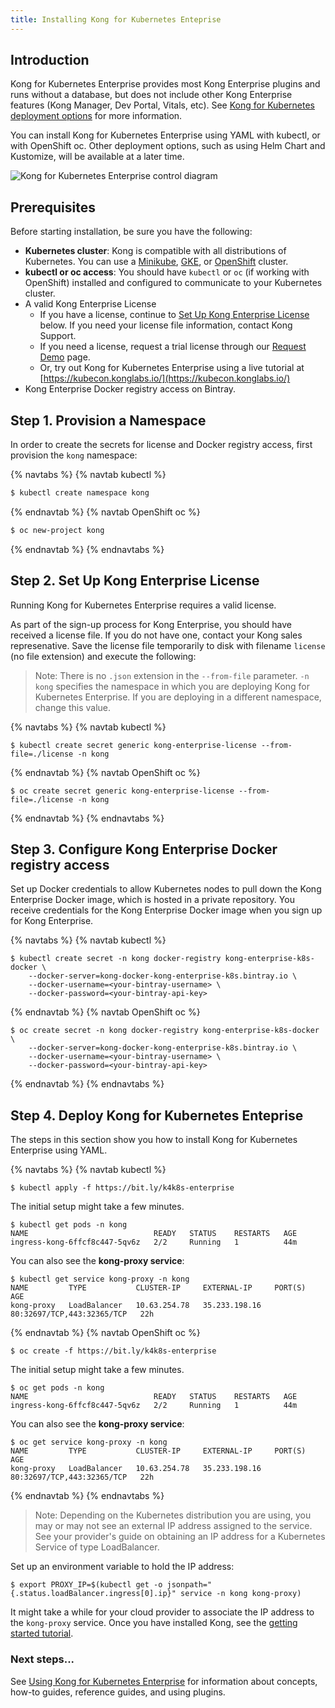 ```yaml
---
title: Installing Kong for Kubernetes Enteprise
---
```


## Introduction
Kong for Kubernetes Enterprise provides most Kong Enterprise plugins and runs without a database, but does not include other Kong Enterprise features (Kong Manager, Dev Portal, Vitals, etc). See [Kong for Kubernetes deployment options](/enterprise/{{page.kong_version}}/kong-for-kubernetes/deployment-options) for more information.

You can install Kong for Kubernetes Enterprise using YAML with kubectl, or with OpenShift oc. Other deployment options, such as using Helm Chart and Kustomize, will be available at a later time.

<img src="https://doc-assets.konghq.com/kubernetes/K4K8S-Enterprise-Diagram.png" alt="Kong for Kubernetes Enterprise control diagram">

## Prerequisites
Before starting installation, be sure you have the following:

- **Kubernetes cluster**: Kong is compatible with all distributions of Kubernetes. You can use a [Minikube](https://kubernetes.io/docs/setup/minikube/), [GKE](https://cloud.google.com/kubernetes-engine/), or [OpenShift](https://www.openshift.com/products/container-platform) cluster.
- **kubectl or oc access**: You should have `kubectl` or `oc` (if working with OpenShift) installed and configured to communicate to your Kubernetes cluster.
- A valid Kong Enterprise License
  * If you have a license, continue to [Set Up Kong Enterprise License](#set-up-kong-enterprise-license) below. If you need your license file information, contact Kong Support.
  * If you need a license, request a trial license through our [Request Demo](https://konghq.com/request-demo/) page.
  * Or, try out Kong for Kubernetes Enterprise using a live tutorial at [https://kubecon.konglabs.io/](https://kubecon.konglabs.io/)
- Kong Enterprise Docker registry access on Bintray.

## Step 1. Provision a Namespace

In order to create the secrets for license and Docker registry access,
first provision the `kong` namespace:

{% navtabs %}
{% navtab kubectl %}
```bash
$ kubectl create namespace kong
```
{% endnavtab %}
{% navtab OpenShift oc %}
```bash
$ oc new-project kong
```
{% endnavtab %}
{% endnavtabs %}

## Step 2. Set Up Kong Enterprise License
Running Kong for Kubernetes Enterprise requires a valid license.

As part of the sign-up process for Kong Enterprise, you should have received a license file. If you do not have one, contact your Kong sales represenative. Save the license file temporarily to disk with filename `license` (no file extension) and execute the following:

> Note: There is no `.json` extension in the `--from-file` parameter.
> `-n kong` specifies the namespace in which you are deploying Kong for Kubernetes Enterprise. If you are deploying in a different namespace, change this value.

{% navtabs %}
{% navtab kubectl %}
```
$ kubectl create secret generic kong-enterprise-license --from-file=./license -n kong
```
{% endnavtab %}
{% navtab OpenShift oc %}
```
$ oc create secret generic kong-enterprise-license --from-file=./license -n kong
```
{% endnavtab %}
{% endnavtabs %}

## Step 3. Configure Kong Enterprise Docker registry access

Set up Docker credentials to allow Kubernetes nodes to pull down the Kong Enterprise Docker image, which is hosted in a private repository. You receive credentials for the Kong Enterprise Docker image when you sign up for Kong Enterprise.

{% navtabs %}
{% navtab kubectl %}
```
$ kubectl create secret -n kong docker-registry kong-enterprise-k8s-docker \
    --docker-server=kong-docker-kong-enterprise-k8s.bintray.io \
    --docker-username=<your-bintray-username> \
    --docker-password=<your-bintray-api-key>
```
{% endnavtab %}
{% navtab OpenShift oc %}
```
$ oc create secret -n kong docker-registry kong-enterprise-k8s-docker \
    --docker-server=kong-docker-kong-enterprise-k8s.bintray.io \
    --docker-username=<your-bintray-username> \
    --docker-password=<your-bintray-api-key>
```
{% endnavtab %}
{% endnavtabs %}

## Step 4. Deploy Kong for Kubernetes Enteprise
The steps in this section show you how to install Kong for Kubernetes Enterprise using YAML.

{% navtabs %}
{% navtab kubectl %}
```
$ kubectl apply -f https://bit.ly/k4k8s-enterprise
```
The initial setup might take a few minutes.

```
$ kubectl get pods -n kong
NAME                            READY   STATUS    RESTARTS   AGE
ingress-kong-6ffcf8c447-5qv6z   2/2     Running   1          44m
```

You can also see the **kong-proxy service**:

```
$ kubectl get service kong-proxy -n kong
NAME         TYPE           CLUSTER-IP     EXTERNAL-IP     PORT(S)                      AGE
kong-proxy   LoadBalancer   10.63.254.78   35.233.198.16   80:32697/TCP,443:32365/TCP   22h
```
{% endnavtab %}
{% navtab OpenShift oc %}
```
$ oc create -f https://bit.ly/k4k8s-enterprise
```
The initial setup might take a few minutes.

```
$ oc get pods -n kong
NAME                            READY   STATUS    RESTARTS   AGE
ingress-kong-6ffcf8c447-5qv6z   2/2     Running   1          44m
```

You can also see the **kong-proxy service**:

```
$ oc get service kong-proxy -n kong
NAME         TYPE           CLUSTER-IP     EXTERNAL-IP     PORT(S)                      AGE
kong-proxy   LoadBalancer   10.63.254.78   35.233.198.16   80:32697/TCP,443:32365/TCP   22h
```
{% endnavtab %}
{% endnavtabs %}

> Note: Depending on the Kubernetes distribution you are using, you may or may not see an external IP address assigned to the service. See your provider's guide on obtaining an IP address for a Kubernetes Service of type LoadBalancer.


Set up an environment variable to hold the IP address:

```
$ export PROXY_IP=$(kubectl get -o jsonpath="{.status.loadBalancer.ingress[0].ip}" service -n kong kong-proxy)
```

It might take a while for your cloud provider to associate the IP address to the `kong-proxy` service.
Once you have installed Kong, see the [getting started tutorial](https://github.com/Kong/kubernetes-ingress-controller/blob/master/docs/guides/getting-started.md).

### Next steps...
See [Using Kong for Kubernetes Enterprise](/enterprise/{{page.kong_version}}/kong-for-kubernetes/using-kong-for-kubernetes) for information about concepts, how-to guides, reference guides, and using plugins.
